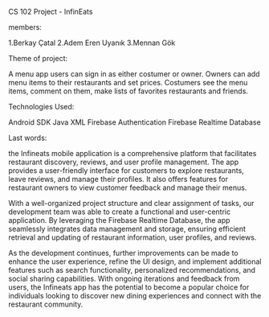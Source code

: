CS 102 Project - InfinEats

members:

1.Berkay Çatal
2.Adem Eren Uyanık
3.Mennan Gök


Theme of project:

A menu app users can sign in as either costumer or owner. Owners can add menu items to their restaurants and set prices. Costumers see the menu items, comment on them, make lists of favorites restaurants and friends.

Technologies Used:

Android SDK
Java
XML
Firebase Authentication
Firebase Realtime Database

Last words: 

the Infineats mobile application is a comprehensive platform that facilitates restaurant discovery, reviews, and user profile management. The app provides a user-friendly interface for customers to explore restaurants, leave reviews, and manage their profiles. It also offers features for restaurant owners to view customer feedback and manage their menus.

With a well-organized project structure and clear assignment of tasks, our development team was able to create a functional and user-centric application. By leveraging the Firebase Realtime Database, the app seamlessly integrates data management and storage, ensuring efficient retrieval and updating of restaurant information, user profiles, and reviews.

As the development continues, further improvements can be made to enhance the user experience, refine the UI design, and implement additional features such as search functionality, personalized recommendations, and social sharing capabilities. With ongoing iterations and feedback from users, the Infineats app has the potential to become a popular choice for individuals looking to discover new dining experiences and connect with the restaurant community.






